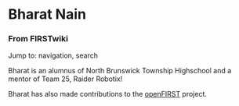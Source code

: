 # Bharat Nain

### From FIRSTwiki

Jump to: navigation, search

Bharat is an alumnus of North Brunswick Township Highschool and a mentor of
Team 25, Raider Robotix!

Bharat has also made contributions to the [openFIRST](/index.php/OpenFIRST
"OpenFIRST" ) project.


